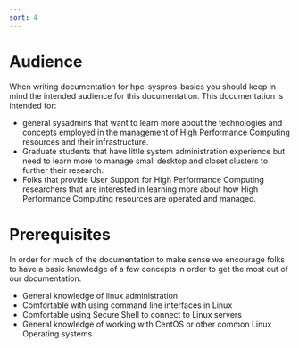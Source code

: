 ```yaml
---
sort: 4
---
```


# Audience

When writing documentation for hpc-syspros-basics you should keep in mind the intended audience for this documentation. This documentation is intended for:

* general sysadmins that want to learn more about the technologies and concepts employed in the management of High Performance Computing resources and their infrastructure.
* Graduate students that have little system administration experience but need to learn more to manage small desktop and closet clusters to further their research.
* Folks that provide User Support for High Performance Computing researchers that are interested in learning more about how High Performance Computing resources are operated and managed.

# Prerequisites

In order for much of the documentation to make sense we encourage folks to have a basic knowledge of a few concepts in order to get the most out of our documentation.

* General knowledge of linux administration
* Comfortable with using command line interfaces in Linux
* Comfortable using Secure Shell to connect to Linux servers
* General knowledge of working with CentOS or other common Linux Operating systems
